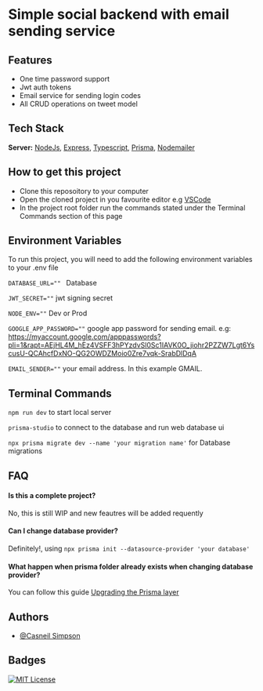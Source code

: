 # Simple social backend with email sending service

## Features
- One time password support
- Jwt auth tokens
- Email service for sending login codes
- All CRUD operations on tweet model
## Tech Stack

**Server:** [NodeJs](https://nodejs.org/en), [Express](https://expressjs.com/de/), [Typescript](https://www.typescriptlang.org/docs/), [Prisma](https://www.prisma.io/), [Nodemailer](https://nodemailer.com/about/)

## How to get this project
- Clone this reposoitory to your computer
- Open the cloned project in you favourite editor e.g [VSCode](https://code.visualstudio.com/)
- In the project root folder run the commands stated under the Terminal Commands section of this page

## Environment Variables

To run this project, you will need to add the following environment variables to your .env file

`DATABASE_URL="" `  Database

`JWT_SECRET=""` jwt signing secret

`NODE_ENV=""` Dev or Prod

`GOOGLE_APP_PASSWORD=""` google app password for sending email. e.g: https://myaccount.google.com/apppasswords?pli=1&rapt=AEjHL4M_hEz4VSFF3hPYzdvSl0Sc1IAVK0O_jiohr2PZZW7Lgt6YscusU-QCAhcfDxNO-QG2OWDZMoio0Zre7vqk-SrabDlDqA

`EMAIL_SENDER=""` your email address. In this example GMAIL.

## Terminal Commands
`npm run dev` to start local server

`prisma-studio` to connect to the database and run web database ui

`npx prisma migrate dev --name 'your migration name'` for Database migrations

## FAQ

#### Is this a complete project?
No, this is still WIP and new feautres will be added requently

#### Can I change database provider?
Definitely!, using `npx prisma init --datasource-provider 'your database'`

#### What happen when prisma folder already exists when changing database provider?
You can follow this guide [Upgrading the Prisma layer](https://www.prisma.io/docs/guides/upgrade-guides/upgrade-from-prisma-1/upgrading-the-prisma-layer-postgresql)

## Authors

- [@Casneil Simpson](https://www.github.com/casneil)


## Badges

[![MIT License](https://img.shields.io/badge/License-MIT-green.svg)](https://choosealicense.com/licenses/mit/)